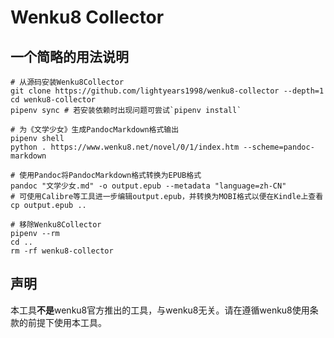 # Wenku8 Collector

## 一个简略的用法说明

```shell script
# 从源码安装Wenku8Collector
git clone https://github.com/lightyears1998/wenku8-collector --depth=1
cd wenku8-collector
pipenv sync # 若安装依赖时出现问题可尝试`pipenv install`

# 为《文学少女》生成PandocMarkdown格式输出
pipenv shell
python . https://www.wenku8.net/novel/0/1/index.htm --scheme=pandoc-markdown

# 使用Pandoc将PandocMarkdown格式转换为EPUB格式
pandoc "文学少女.md" -o output.epub --metadata "language=zh-CN"
# 可使用Calibre等工具进一步编辑output.epub，并转换为MOBI格式以便在Kindle上查看
cp output.epub ..

# 移除Wenku8Collector
pipenv --rm
cd ..
rm -rf wenku8-collector
```

## 声明

本工具**不是**wenku8官方推出的工具，与wenku8无关。请在遵循wenku8使用条款的前提下使用本工具。
